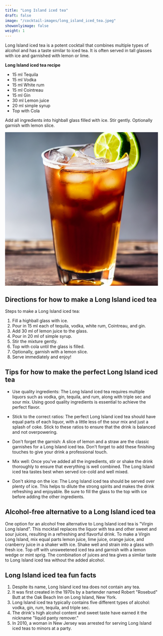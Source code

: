 ```yaml
---
title: "Long Island iced tea"
draft: false
image: "/cocktail-images/long_island_iced_tea.jpeg"
showonlyimage: false
weight: 1
---
```


Long Island iced tea is a potent cocktail that combines multiple types of alcohol and has a taste similar to iced tea. It is often served in tall glasses with ice and garnished with lemon or lime.

<!--more-->

**Long Island iced tea recipe**

- 15 ml Tequila
- 15 ml Vodka
- 15 ml White rum
- 15 ml Cointreau
- 15 ml Gin
- 30 ml Lemon juice
- 20 ml simple syrup
- Top with Cola


Add all ingredients into highball glass filled with ice. Stir gently. Optionally garnish with lemon slice.

![](/cocktail-images/long_island_iced_tea.jpeg)


## Directions for how to make a Long Island iced tea

Steps to make a Long Island iced tea:

1. Fill a highball glass with ice.
2. Pour in 15 ml each of tequila, vodka, white rum, Cointreau, and gin.
3. Add 30 ml of lemon juice to the glass.
4. Pour in 20 ml of simple syrup.
5. Stir the mixture gently.
6. Top with cola until the glass is filled.
7. Optionally, garnish with a lemon slice.
8. Serve immediately and enjoy!

## Tips for how to make the perfect Long Island iced tea

- Use quality ingredients: The Long Island iced tea requires multiple liquors such as vodka, gin, tequila, and rum, along with triple sec and sour mix. Using good quality ingredients is essential to achieve the perfect flavor.

- Stick to the correct ratios: The perfect Long Island iced tea should have equal parts of each liquor, with a little less of the sour mix and just a splash of coke. Stick to these ratios to ensure that the drink is balanced and not overpowering. 

- Don't forget the garnish: A slice of lemon and a straw are the classic garnishes for a Long Island iced tea. Don't forget to add these finishing touches to give your drink a professional touch. 

- Mix well: Once you've added all the ingredients, stir or shake the drink thoroughly to ensure that everything is well combined. The Long Island iced tea tastes best when served ice-cold and well mixed. 

- Don't skimp on the ice: The Long Island iced tea should be served over plenty of ice. This helps to dilute the strong spirits and makes the drink refreshing and enjoyable. Be sure to fill the glass to the top with ice before adding the other ingredients.

## Alcohol-free alternative to a Long Island iced tea

One option for an alcohol free alternative to Long Island iced tea is "Virgin Long Island". This mocktail replaces the liquor with tea and other sweet and sour juices, resulting in a refreshing and flavorful drink. To make a Virgin Long Island, mix equal parts lemon juice, lime juice, orange juice, and cranberry juice in a shaker with ice. Shake well and strain into a glass with fresh ice. Top off with unsweetened iced tea and garnish with a lemon wedge or mint sprig. The combination of juices and tea gives a similar taste to Long Island iced tea without the added alcohol.

## Long Island iced tea fun facts

1. Despite its name, Long Island iced tea does not contain any tea.
2. It was first created in the 1970s by a bartender named Robert "Rosebud" Butt at the Oak Beach Inn on Long Island, New York.
3. Long Island iced tea typically contains five different types of alcohol: vodka, gin, rum, tequila, and triple sec.
4. The drink's high alcohol content and sweet taste have earned it the nickname "liquid panty remover."
5. In 2010, a woman in New Jersey was arrested for serving Long Island iced teas to minors at a party.
